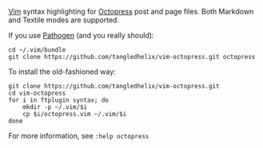 
[Vim][] syntax highlighting for [Octopress][] post and page files. Both
Markdown and Textile modes are supported.

[vim]: http://www.vim.org/
[octopress]: http://octopress.org/

If you use [Pathogen][] (and you really should):

[pathogen]: https://github.com/tpope/vim-pathogen

```
cd ~/.vim/bundle
git clone https://github.com/tangledhelix/vim-octopress.git octopress
```

To install the old-fashioned way:

```
git clone https://github.com/tangledhelix/vim-octopress.git
cd vim-octopress
for i in ftplugin syntax; do
	mkdir -p ~/.vim/$i
	cp $i/octopress.vim ~/.vim/$i
done
```

For more information, see `:help octopress`

